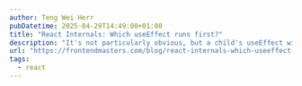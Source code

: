```yaml
---
author: Teng Wei Herr
pubDatetime: 2025-04-29T14:49:00+01:00
title: "React Internals: Which useEffect runs first?"
description: "It's not particularly obvious, but a child's useEffect will run before a parent's will. Let's look at why."
url: "https://frontendmasters.com/blog/react-internals-which-useeffect-runs-first/"
tags:
  - react
---
```

